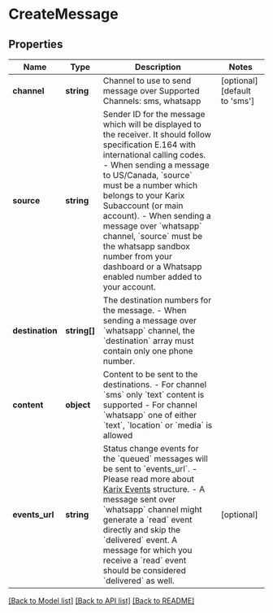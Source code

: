 # CreateMessage

## Properties
Name | Type | Description | Notes
------------ | ------------- | ------------- | -------------
**channel** | **string** | Channel to use to send message over Supported Channels: sms, whatsapp | [optional] [default to 'sms']
**source** | **string** | Sender ID for the message which will be displayed to the receiver. It should follow specification E.164 with international calling codes.   - When sending a message to US/Canada, &#x60;source&#x60; must be a number     which belongs to your Karix Subaccount (or main account).   - When sending a message over &#x60;whatsapp&#x60; channel, &#x60;source&#x60; must be the     whatsapp sandbox number from your dashboard or a Whatsapp enabled number     added to your account. | 
**destination** | **string[]** | The destination numbers for the message.   - When sending a message over &#x60;whatsapp&#x60; channel, the &#x60;destination&#x60; array     must contain only one phone number. | 
**content** | **object** | Content to be sent to the destinations. - For channel &#x60;sms&#x60; only &#x60;text&#x60; content is supported - For channel &#x60;whatsapp&#x60; one of either &#x60;text&#x60;, &#x60;location&#x60; or &#x60;media&#x60; is allowed | 
**events_url** | **string** | Status change events for the &#x60;queued&#x60; messages will be sent to &#x60;events_url&#x60;.   - Please read more about [Karix Events](#section/Events-and-Webhooks) structure.   - A message sent over &#x60;whatsapp&#x60; channel might generate a &#x60;read&#x60; event directly     and skip the &#x60;delivered&#x60; event. A message for which you receive a &#x60;read&#x60; event     should be considered &#x60;delivered&#x60; as well. | [optional] 

[[Back to Model list]](../README.md#documentation-for-models) [[Back to API list]](../README.md#documentation-for-api-endpoints) [[Back to README]](../README.md)


